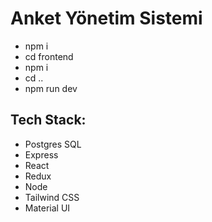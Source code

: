 # Anket Yönetim Sistemi

- npm i
- cd frontend
- npm i
- cd ..
- npm run dev

## Tech Stack:

- Postgres SQL
- Express
- React
- Redux
- Node
- Tailwind CSS
- Material UI
